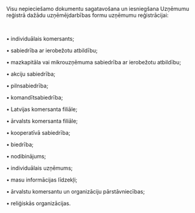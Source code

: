Visu nepieciešamo dokumentu sagatavošana un iesniegšana Uzņēmumu reģistrā dažādu uzņēmējdarbības formu uzņēmumu reģistrācijai:

<br/>

• individuālais komersants;

• sabiedrība ar ierobežotu atbildību;

• mazkapitāla vai mikrouzņēmuma sabiedrība ar ierobežotu atbildību;

• akciju sabiedrība;

• pilnsabiedrība;

• komandītsabiedrība;

• Latvijas komersanta filiāle;

• ārvalsts komersanta filiāle;

• kooperatīvā sabiedrība;

• biedrība;

• nodibinājums;

• individuālais uzņēmums;

• masu informācijas līdzekļi;

• ārvalstu komersantu un organizāciju pārstāvniecības;

• reliģiskās organizācijas.
